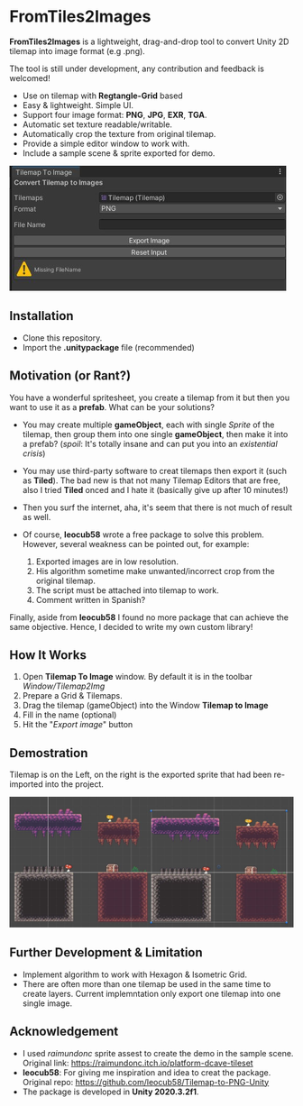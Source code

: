 # FromTiles2Images

**FromTiles2Images** is a lightweight, drag-and-drop tool to convert Unity 2D tilemap into image format (e.g .png).

The tool is still under development, any contribution and feedback is welcomed!

* Use on tilemap with **Regtangle-Grid** based
* Easy & lightweight. Simple UI.
* Support four image format: **PNG**, **JPG**, **EXR**, **TGA**.
* Automatic set texture readable/writable.
* Automatically crop the texture from original tilemap.
* Provide a simple editor window to work with.
* Include a sample scene & sprite exported for demo.

![UI Image](ui.JPG)

## Installation

- Clone this repository.
- Import the **.unitypackage** file (recommended)

## Motivation (or Rant?)

You have a wonderful spritesheet, you create a tilemap from it but then you want to use it as a **prefab**. What can be your solutions?
- You may create multiple **gameObject**, each with single *Sprite* of the tilemap, then group them into one single **gameObject**, then make it into a prefab? (*spoil*: It's totally insane and can put you into an *existential crisis*)
- You may use third-party software to creat tilemaps then export it (such as **Tiled**). The bad new is that not many Tilemap Editors that are free, also I tried **Tiled** onced and I hate it (basically give up after 10 minutes!)
- Then you surf the internet, aha, it's seem that there is not much of result as well.
- Of course, **leocub58** wrote a free package to solve this problem. However, several weakness can be pointed out, for example:
  
  1. Exported images are in low resolution.
  2. His algorithm sometime make unwanted/incorrect crop from the original tilemap.
  3. The script must be attached into tilemap to work.
  4. Comment written in Spanish?
   
Finally, aside from **leocub58** I found no more package that can achieve the same objective. Hence, I decided to write my own custom library!

## How It Works

1. Open **Tilemap To Image** window. By default it is in the toolbar *Window/Tilemap2Img*
2. Prepare a Grid & Tilemaps. 
3. Drag the tilemap (gameObject) into the Window **Tilemap to Image**
4. Fill in the name (optional)
5. Hit the "*Export image*" button

## Demostration
Tilemap is on the Left, on the right is the exported sprite that had been re-imported into the project.

![alt text](demo.JPG)

## Further Development & Limitation
- Implement algorithm to work with Hexagon & Isometric Grid.
- There are often more than one tilemap be used in the same time to create layers. Current implemntation only export one tilemap into one single image.
  
## Acknowledgement

- I used *raimundonc* sprite assest to create the demo in the sample scene. Original link: https://raimundonc.itch.io/platform-dcave-tileset
- **leocub58**: For giving me inspiration and idea to creat the package. Original repo: https://github.com/leocub58/Tilemap-to-PNG-Unity
- The package is developed in **Unity 2020.3.2f1**.
